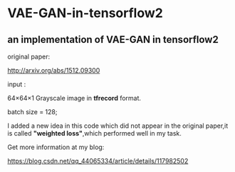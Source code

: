# VAE-GAN-in-tensorflow2
## an implementation of VAE-GAN in tensorflow2

original paper:

http://arxiv.org/abs/1512.09300

input :

64×64×1 Grayscale image in **tfrecord** format.

batch size = 128;

I added a new idea in this code which did not appear in the original paper,it is called **"weighted loss"**,which performed well in my task.


Get more information at my blog:

https://blog.csdn.net/qq_44065334/article/details/117982502
